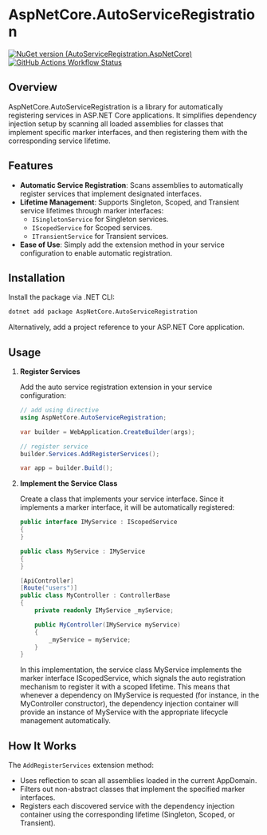 # AspNetCore.AutoServiceRegistration

[![NuGet version (AutoServiceRegistration.AspNetCore)](https://img.shields.io/nuget/v/AutoServiceRegistration.AspNetCore)](https://www.nuget.org/packages/AutoServiceRegistration.AspNetCore)
[![GitHub Actions Workflow Status](https://img.shields.io/github/actions/workflow/status/ruyut/AutoServiceRegistration.AspNetCore/publish.yml)](https://github.com/ruyut/AutoServiceRegistration.AspNetCore/actions/workflows/publish.yml)

## Overview

AspNetCore.AutoServiceRegistration is a library for automatically registering services in ASP.NET Core applications.
It simplifies dependency injection setup by scanning all loaded assemblies for classes that implement specific marker interfaces, and then registering them with the corresponding service lifetime.

## Features

- **Automatic Service Registration**: Scans assemblies to automatically register services that implement designated interfaces.
- **Lifetime Management**: Supports Singleton, Scoped, and Transient service lifetimes through marker interfaces:
   - `ISingletonService` for Singleton services.
   - `IScopedService` for Scoped services.
   - `ITransientService` for Transient services.
- **Ease of Use**: Simply add the extension method in your service configuration to enable automatic registration.

## Installation

Install the package via .NET CLI:

```bash
dotnet add package AspNetCore.AutoServiceRegistration
```

Alternatively, add a project reference to your ASP.NET Core application.

## Usage

1. **Register Services**
   
   Add the auto service registration extension in your service configuration:

   ```csharp
   // add using directive
   using AspNetCore.AutoServiceRegistration;
   
   var builder = WebApplication.CreateBuilder(args);
   
   // register service
   builder.Services.AddRegisterServices();
   
   var app = builder.Build();
   ```

2. **Implement the Service Class**

   Create a class that implements your service interface. Since it implements a marker interface, it will be automatically registered:
    
    ```csharp
    public interface IMyService : IScopedService
    {
    }
    ```
   
    ```csharp
    public class MyService : IMyService
    {
    }
    ```

    ```csharp
    [ApiController]
    [Route("users")]
    public class MyController : ControllerBase
    {
        private readonly IMyService _myService;

        public MyController(IMyService myService)
        {
            _myService = myService;
        }
    }
    ```

   In this implementation, the service class MyService implements the marker interface IScopedService, which signals the auto registration mechanism to register it with a scoped lifetime.
   This means that whenever a dependency on IMyService is requested (for instance, in the MyController constructor), the dependency injection container will provide an instance of MyService with the appropriate lifecycle management automatically.

## How It Works
The `AddRegisterServices` extension method:
- Uses reflection to scan all assemblies loaded in the current AppDomain.
- Filters out non-abstract classes that implement the specified marker interfaces.
- Registers each discovered service with the dependency injection container using the corresponding lifetime (Singleton, Scoped, or Transient).
